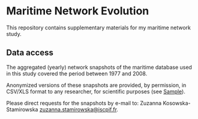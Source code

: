 # Maritime Network Evolution

This repository contains supplementary materials for my maritime network study.

## Data access

The aggregated (yearly) network snapshots of the maritime database used in this study covered the period between 1977 and 2008.

Anonymized versions of these snapshots are provided, by permission, in CSV/XLS format to any researcher, for scientific purposes (see [Sample]()).

Please direct requests for the snapshots by e-mail to: Zuzanna Kosowska-Stamirowska <zuzanna.stamirowska@iscpif.fr>.
